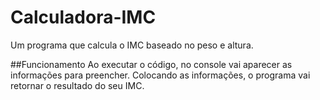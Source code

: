 # Calculadora-IMC
Um programa que calcula o IMC baseado no peso e altura.

##Funcionamento
Ao executar o código, no console vai aparecer as informações para preencher.
Colocando as informações, o programa vai retornar o resultado do seu IMC.
